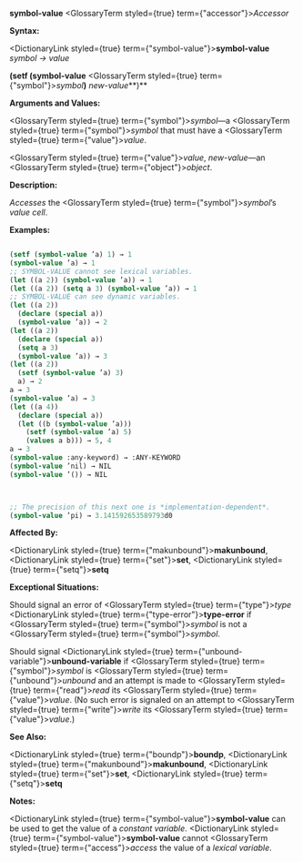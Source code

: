 **symbol-value** <GlossaryTerm styled={true} term={"accessor"}><i>Accessor</i></GlossaryTerm> 



**Syntax:** 



<DictionaryLink styled={true} term={"symbol-value"}><b>symbol-value</b></DictionaryLink> *symbol → value* 



**(setf (symbol-value** <GlossaryTerm styled={true} term={"symbol"}><i>symbol</i></GlossaryTerm>**)** *new-value***)** 



**Arguments and Values:** 



<GlossaryTerm styled={true} term={"symbol"}><i>symbol</i></GlossaryTerm>—a <GlossaryTerm styled={true} term={"symbol"}><i>symbol</i></GlossaryTerm> that must have a <GlossaryTerm styled={true} term={"value"}><i>value</i></GlossaryTerm>. 



<GlossaryTerm styled={true} term={"value"}><i>value</i></GlossaryTerm>, *new-value*—an <GlossaryTerm styled={true} term={"object"}><i>object</i></GlossaryTerm>. 



**Description:** 



*Accesses* the <GlossaryTerm styled={true} term={"symbol"}><i>symbol</i></GlossaryTerm>’s *value cell*. 



**Examples:**
```lisp

(setf (symbol-value ’a) 1) → 1 
(symbol-value ’a) → 1 
;; SYMBOL-VALUE cannot see lexical variables. 
(let ((a 2)) (symbol-value ’a)) → 1 
(let ((a 2)) (setq a 3) (symbol-value ’a)) → 1 
;; SYMBOL-VALUE can see dynamic variables. 
(let ((a 2)) 
  (declare (special a)) 
  (symbol-value ’a)) → 2 
(let ((a 2)) 
  (declare (special a)) 
  (setq a 3) 
  (symbol-value ’a)) → 3 
(let ((a 2)) 
  (setf (symbol-value ’a) 3) 
  a) → 2 
a → 3 
(symbol-value ’a) → 3 
(let ((a 4)) 
  (declare (special a)) 
  (let ((b (symbol-value ’a))) 
    (setf (symbol-value ’a) 5) 
    (values a b))) → 5, 4 
a → 3 
(symbol-value :any-keyword) → :ANY-KEYWORD 
(symbol-value ’nil) → NIL 
(symbol-value ’()) → NIL 



;; The precision of this next one is *implementation-dependent*. 
(symbol-value ’pi) → 3.141592653589793d0 

```
**Affected By:** 



<DictionaryLink styled={true} term={"makunbound"}><b>makunbound</b></DictionaryLink>, <DictionaryLink styled={true} term={"set"}><b>set</b></DictionaryLink>, <DictionaryLink styled={true} term={"setq"}><b>setq</b></DictionaryLink> 



**Exceptional Situations:** 



Should signal an error of <GlossaryTerm styled={true} term={"type"}><i>type</i></GlossaryTerm> <DictionaryLink styled={true} term={"type-error"}><b>type-error</b></DictionaryLink> if <GlossaryTerm styled={true} term={"symbol"}><i>symbol</i></GlossaryTerm> is not a <GlossaryTerm styled={true} term={"symbol"}><i>symbol</i></GlossaryTerm>. 



Should signal <DictionaryLink styled={true} term={"unbound-variable"}><b>unbound-variable</b></DictionaryLink> if <GlossaryTerm styled={true} term={"symbol"}><i>symbol</i></GlossaryTerm> is <GlossaryTerm styled={true} term={"unbound"}><i>unbound</i></GlossaryTerm> and an attempt is made to <GlossaryTerm styled={true} term={"read"}><i>read</i></GlossaryTerm> its <GlossaryTerm styled={true} term={"value"}><i>value</i></GlossaryTerm>. (No such error is signaled on an attempt to <GlossaryTerm styled={true} term={"write"}><i>write</i></GlossaryTerm> its <GlossaryTerm styled={true} term={"value"}><i>value</i></GlossaryTerm>.) 



**See Also:** 



<DictionaryLink styled={true} term={"boundp"}><b>boundp</b></DictionaryLink>, <DictionaryLink styled={true} term={"makunbound"}><b>makunbound</b></DictionaryLink>, <DictionaryLink styled={true} term={"set"}><b>set</b></DictionaryLink>, <DictionaryLink styled={true} term={"setq"}><b>setq</b></DictionaryLink> 



**Notes:** 



<DictionaryLink styled={true} term={"symbol-value"}><b>symbol-value</b></DictionaryLink> can be used to get the value of a *constant variable*. <DictionaryLink styled={true} term={"symbol-value"}><b>symbol-value</b></DictionaryLink> cannot <GlossaryTerm styled={true} term={"access"}><i>access</i></GlossaryTerm> the value of a *lexical variable*. 




